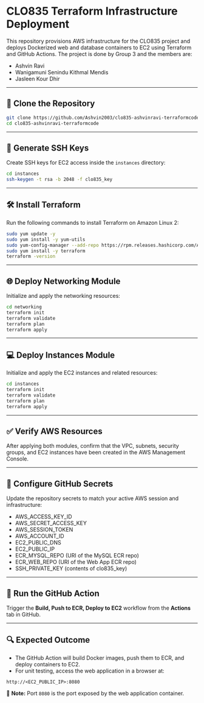 # CLO835 Terraform Infrastructure Deployment

This repository provisions AWS infrastructure for the CLO835 project and deploys Dockerized web and database containers to EC2 using Terraform and GitHub Actions. The project is done by Group 3 and the members are:

- Ashvin Ravi
- Wanigamuni Senindu Kithmal Mendis
- Jasleen Kour Dhir

---

## 📂 Clone the Repository
```bash
git clone https://github.com/Ashvin2003/clo835-ashvinravi-terraformcode.git
cd clo835-ashvinravi-terraformcode
```

---

## 🔑 Generate SSH Keys
Create SSH keys for EC2 access inside the `instances` directory:
```bash
cd instances
ssh-keygen -t rsa -b 2048 -f clo835_key
```

---

## 🛠️ Install Terraform
Run the following commands to install Terraform on Amazon Linux 2:
```bash
sudo yum update -y
sudo yum install -y yum-utils
sudo yum-config-manager --add-repo https://rpm.releases.hashicorp.com/AmazonLinux/hashicorp.repo
sudo yum install -y terraform
terraform -version
```

---

## 🌐 Deploy Networking Module
Initialize and apply the networking resources:
```bash
cd networking
terraform init
terraform validate
terraform plan
terraform apply
```

---

## 💻 Deploy Instances Module
Initialize and apply the EC2 instances and related resources:
```bash
cd instances
terraform init
terraform validate
terraform plan
terraform apply
```

---

## ✅ Verify AWS Resources
After applying both modules, confirm that the VPC, subnets, security groups, and EC2 instances have been created in the AWS Management Console.

---

## 🔐 Configure GitHub Secrets
Update the repository secrets to match your active AWS session and infrastructure:

- AWS_ACCESS_KEY_ID
- AWS_SECRET_ACCESS_KEY
- AWS_SESSION_TOKEN
- AWS_ACCOUNT_ID
- EC2_PUBLIC_DNS
- EC2_PUBLIC_IP
- ECR_MYSQL_REPO (URI of the MySQL ECR repo)
- ECR_WEB_REPO (URI of the Web App ECR repo)
- SSH_PRIVATE_KEY (contents of clo835_key)

---

## 🚀 Run the GitHub Action
Trigger the **Build, Push to ECR, Deploy to EC2** workflow from the **Actions** tab in GitHub.

---

## 🔍 Expected Outcome
- The GitHub Action will build Docker images, push them to ECR, and deploy containers to EC2.
- For unit testing, access the web application in a browser at:

```
http://<EC2_PUBLIC_IP>:8080
```

📌 **Note:** Port `8080` is the port exposed by the web application container.
